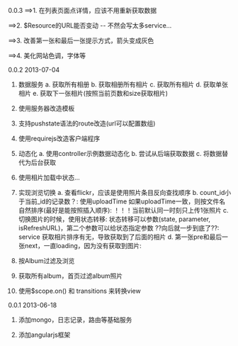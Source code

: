 0.0.3
==>1. 在列表页面点详情，应该不用重新获取数据

==>2. $Resource的URL能否变动 -- 不然会写太多service...

==>3. 改善第一张和最后一张提示方式，箭头变成灰色

==>4. 美化网站色调，字体等

0.0.2 2013-07-04
1. 数据服务
	a. 获取所有相册 b. 获取相册所有相片
	c. 获取所有相片 d. 获取单张相片 e. 获取下一张相片(按照当前页数和size获取相片)

2. 使用服务器改造模板

3. 支持pushstate语法的route改造(url可以配置数组)

4. 使用requirejs改造客户端程序

5. 动态化 a. 使用controller示例数据动态化 b. 尝试从后端获取数据 c. 将数据替代为后台获取

6. 使用相片加载中状态...

7. 实现浏览切换 a. 查看flickr，应该是使用照片条目反向查找顺序 b. count_id小于当前_id的记录数？:
使用uploadTime 如果uploadTime一致，则按文件名自然排序(最好是能按照插入顺序): ！！！当前默认同一时刻只上传1张照片
c. 切换图片的时候，使用状态转移: 状态转移可以参数(state, parameter,
isRefreshURL)，第二个参数可以给状态指定参数 ??向后就一步到底了??:
service
获取相片排序有无，导致获取到了后面的相片
d. 第一张pre和最后一张next，一直loading，因为没有获取到图片:

8. 按Album过滤及浏览

9. 获取所有album，首页过滤album照片

10. 使用$scope.on() 和 transitions 来转换view

0.0.1 2013-06-18
1. 添加mongo，日志记录，路由等基础服务

2. 添加angularjs框架
